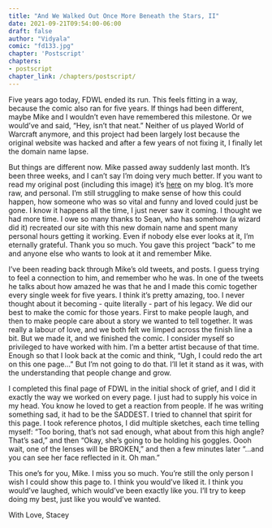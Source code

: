 ```yaml
---
title: "And We Walked Out Once More Beneath the Stars, II"
date: 2021-09-21T09:54:00-06:00
draft: false
author: "Vidyala"
comic: "fd133.jpg"
chapter: 'Postscript'
chapters:
- postscript
chapter_link: /chapters/postscript/
---
```

Five years ago today, FDWL ended its run. This feels fitting in a way, because the comic also ran for five years. If things had been different, maybe Mike and I wouldn’t even have remembered this milestone. Or we would’ve and said, “Hey, isn’t that neat.” Neither of us played World of Warcraft anymore, and this project had been largely lost because the original website was hacked and after a few years of not fixing it, I finally let the domain name lapse. 

But things are different now. Mike passed away suddenly last month. It’s been three weeks, and I can’t say I’m doing very much better. If you want to read my original post (including this image) it’s [here](https://manalicious.wordpress.com/2021/09/05/and-we-walked-out-once-more-beneath-the-stars/) on my blog. It’s more raw, and personal. I’m still struggling to make sense of how this could happen, how someone who was so vital and funny and loved could just be gone. I know it happens all the time, I just never saw it coming. I thought we had more time. I owe so many thanks to Sean, who has somehow (a wizard did it) recreated our site with this new domain name and spent many personal hours getting it working. Even if nobody else ever looks at it, I’m eternally grateful. Thank you so much. You gave this project “back” to me and anyone else who wants to look at it and remember Mike.

I’ve been reading back through Mike’s old tweets, and posts. I guess trying to feel a connection to him, and remember who he was. In one of the tweets he talks about how amazed he was that he and I made this comic together every single week for five years. I think it’s pretty amazing, too. I never thought about it becoming - quite literally - part of his legacy. We did our best to make the comic for those years. First to make people laugh, and then to make people care about a story we wanted to tell together. It was really a labour of love, and we both felt we limped across the finish line a bit. But we made it, and we finished the comic. I consider myself so privileged to have worked with him. I’m a better artist because of that time. Enough so that I look back at the comic and think, “Ugh, I could redo the art on this one page…” But I’m not going to do that. I’ll let it stand as it was, with the understanding that people change and grow. 

I completed this final page of FDWL in the initial shock of grief, and I did it exactly the way we worked on every page. I just had to supply his voice in my head. You know he loved to get a reaction from people. If he was writing something sad, it had to be the SADDEST. I tried to channel that spirit for this page. I took reference photos, I did multiple sketches, each time telling myself: “Too boring, that’s not sad enough, what about from this high angle? That’s sad,” and then “Okay, she’s going to be holding his goggles. Oooh wait, one of the lenses will be BROKEN,” and then a few minutes later “...and you can see her face reflected in it. Oh man.” 

This one’s for you, Mike. I miss you so much. You’re still the only person I wish I could show this page to. I think you would’ve liked it. I think you would’ve laughed, which would’ve been exactly like you. I’ll try to keep doing my best, just like you would’ve wanted.

With Love,
Stacey